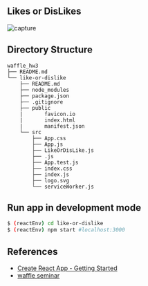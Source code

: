 ## Likes or DisLikes
![capture](/src/capture.png)

## Directory Structure
```
waffle_hw3
├── README.md
└── like-or-dislike
    ├── README.md
    ├── node_modules
    ├── package.json
    ├── .gitignore
    ├── public
    |       favicon.io
    |       index.html
    |       manifest.json
    └── src
    	├── App.css
    	├── App.js
    	├── LikeOrDisLike.js
    	├── .js
    	├── App.test.js
    	├── index.css
    	├── index.js
    	├── logo.svg
    	└── serviceWorker.js
```

## Run app in development mode
```bash
$ (reactEnv) cd like-or-dislike
$ (reactEnv) npm start #localhost:3000
```

## References
* [Create React App - Getting Started](https://facebook.github.io/create-react-app/docs/getting-started)
* [waffle seminar](https://waffle-skile.github.io/assignment/indiv3/)

